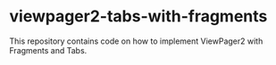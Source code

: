 # viewpager2-tabs-with-fragments
This repository contains code on how to implement ViewPager2 with Fragments and Tabs.
